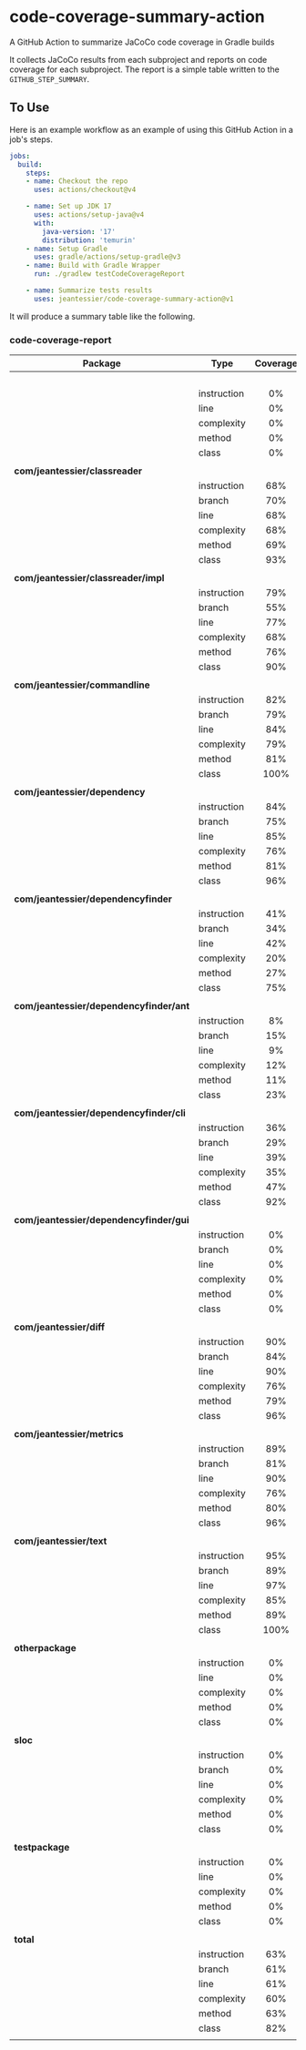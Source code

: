# code-coverage-summary-action

A GitHub Action to summarize JaCoCo code coverage in Gradle builds

It collects JaCoCo results from each subproject and reports on code coverage for
each subproject.  The report is a simple table written to the
`GITHUB_STEP_SUMMARY`.

## To Use

Here is an example workflow as an example of using this GitHub Action in a job's
steps.

```yaml
jobs:
  build:
    steps:
    - name: Checkout the repo
      uses: actions/checkout@v4

    - name: Set up JDK 17
      uses: actions/setup-java@v4
      with:
        java-version: '17'
        distribution: 'temurin'
    - name: Setup Gradle
      uses: gradle/actions/setup-gradle@v3
    - name: Build with Gradle Wrapper
      run: ./gradlew testCodeCoverageReport

    - name: Summarize tests results
      uses: jeantessier/code-coverage-summary-action@v1
```

It will produce a summary table like the following.

### code-coverage-report

| Package                                  | Type        | Coverage | Covered | Total | Missed  |
|------------------------------------------|-------------|:--------:|:-------:|:-----:|:-------:|
| **&nbsp;**                               |             |          |         |       |         |
|                                          | instruction |    0%    |    0    |  73   |  _73_   |
|                                          | line        |    0%    |    0    |  25   |  _25_   |
|                                          | complexity  |    0%    |    0    |  21   |  _21_   |
|                                          | method      |    0%    |    0    |  21   |  _21_   |
|                                          | class       |    0%    |    0    |  10   |  _10_   |
|                                          |             |          |         |       |         |
| **com/jeantessier/classreader**          |             |          |         |       |         |
|                                          | instruction |   68%    |  9768   | 14252 | _4484_  |
|                                          | branch      |   70%    |   495   |  707  |  _212_  |
|                                          | line        |   68%    |  2186   | 3206  | _1020_  |
|                                          | complexity  |   68%    |   863   | 1263  |  _400_  |
|                                          | method      |   69%    |   622   |  899  |  _277_  |
|                                          | class       |   93%    |   61    |  65   |   _4_   |
|                                          |             |          |         |       |         |
| **com/jeantessier/classreader/impl**     |             |          |         |       |         |
|                                          | instruction |   79%    |  11407  | 14301 | _2894_  |
|                                          | branch      |   55%    |   381   |  684  |  _303_  |
|                                          | line        |   77%    |  2485   | 3187  |  _702_  |
|                                          | complexity  |   68%    |  1045   | 1521  |  _476_  |
|                                          | method      |   76%    |   880   | 1151  |  _271_  |
|                                          | class       |   90%    |   205   |  226  |  _21_   |
|                                          |             |          |         |       |         |
| **com/jeantessier/commandline**          |             |          |         |       |         |
|                                          | instruction |   82%    |  1304   | 1572  |  _268_  |
|                                          | branch      |   79%    |   54    |  68   |  _14_   |
|                                          | line        |   84%    |   331   |  393  |  _62_   |
|                                          | complexity  |   79%    |   160   |  202  |  _42_   |
|                                          | method      |   81%    |   137   |  168  |  _31_   |
|                                          | class       |   100%   |   18    |  18   |   _0_   |
|                                          |             |          |         |       |         |
| **com/jeantessier/dependency**           |             |          |         |       |         |
|                                          | instruction |   84%    |  7486   | 8869  | _1383_  |
|                                          | branch      |   75%    |   487   |  645  |  _158_  |
|                                          | line        |   85%    |  1768   | 2079  |  _311_  |
|                                          | complexity  |   76%    |   798   | 1043  |  _245_  |
|                                          | method      |   81%    |   582   |  717  |  _135_  |
|                                          | class       |   96%    |   60    |  62   |   _2_   |
|                                          |             |          |         |       |         |
| **com/jeantessier/dependencyfinder**     |             |          |         |       |         |
|                                          | instruction |   41%    |   187   |  447  |  _260_  |
|                                          | branch      |   34%    |   11    |  32   |  _21_   |
|                                          | line        |   42%    |   56    |  131  |  _75_   |
|                                          | complexity  |   20%    |   14    |  67   |  _53_   |
|                                          | method      |   27%    |   14    |  51   |  _37_   |
|                                          | class       |   75%    |    3    |   4   |   _1_   |
|                                          |             |          |         |       |         |
| **com/jeantessier/dependencyfinder/ant** |             |          |         |       |         |
|                                          | instruction |    8%    |   559   | 6238  | _5679_  |
|                                          | branch      |   15%    |   68    |  451  |  _383_  |
|                                          | line        |    9%    |   171   | 1725  | _1554_  |
|                                          | complexity  |   12%    |   93    |  763  |  _670_  |
|                                          | method      |   11%    |   61    |  537  |  _476_  |
|                                          | class       |   23%    |    3    |  13   |  _10_   |
|                                          |             |          |         |       |         |
| **com/jeantessier/dependencyfinder/cli** |             |          |         |       |         |
|                                          | instruction |   36%    |  2344   | 6425  | _4081_  |
|                                          | branch      |   29%    |   112   |  377  |  _265_  |
|                                          | line        |   39%    |   521   | 1320  |  _799_  |
|                                          | complexity  |   35%    |   161   |  450  |  _289_  |
|                                          | method      |   47%    |   123   |  261  |  _138_  |
|                                          | class       |   92%    |   24    |  26   |   _2_   |
|                                          |             |          |         |       |         |
| **com/jeantessier/dependencyfinder/gui** |             |          |         |       |         |
|                                          | instruction |    0%    |    0    | 7143  | _7143_  |
|                                          | branch      |    0%    |    0    |  147  |  _147_  |
|                                          | line        |    0%    |    0    | 1723  | _1723_  |
|                                          | complexity  |    0%    |    0    |  288  |  _288_  |
|                                          | method      |    0%    |    0    |  212  |  _212_  |
|                                          | class       |    0%    |    0    |  30   |  _30_   |
|                                          |             |          |         |       |         |
| **com/jeantessier/diff**                 |             |          |         |       |         |
|                                          | instruction |   90%    |  5452   | 6013  |  _561_  |
|                                          | branch      |   84%    |   607   |  722  |  _115_  |
|                                          | line        |   90%    |  1104   | 1216  |  _112_  |
|                                          | complexity  |   76%    |   497   |  653  |  _156_  |
|                                          | method      |   79%    |   232   |  292  |  _60_   |
|                                          | class       |   96%    |   25    |  26   |   _1_   |
|                                          |             |          |         |       |         |
| **com/jeantessier/metrics**              |             |          |         |       |         |
|                                          | instruction |   89%    |  9621   | 10739 | _1118_  |
|                                          | branch      |   81%    |   608   |  743  |  _135_  |
|                                          | line        |   90%    |  2062   | 2282  |  _220_  |
|                                          | complexity  |   76%    |   757   |  991  |  _234_  |
|                                          | method      |   80%    |   459   |  567  |  _108_  |
|                                          | class       |   96%    |   32    |  33   |   _1_   |
|                                          |             |          |         |       |         |
| **com/jeantessier/text**                 |             |          |         |       |         |
|                                          | instruction |   95%    |   550   |  573  |  _23_   |
|                                          | branch      |   89%    |   41    |  46   |   _5_   |
|                                          | line        |   97%    |   135   |  139  |   _4_   |
|                                          | complexity  |   85%    |   60    |  70   |  _10_   |
|                                          | method      |   89%    |   42    |  47   |   _5_   |
|                                          | class       |   100%   |    5    |   5   |   _0_   |
|                                          |             |          |         |       |         |
| **otherpackage**                         |             |          |         |       |         |
|                                          | instruction |    0%    |    0    |  19   |  _19_   |
|                                          | line        |    0%    |    0    |   8   |   _8_   |
|                                          | complexity  |    0%    |    0    |   5   |   _5_   |
|                                          | method      |    0%    |    0    |   5   |   _5_   |
|                                          | class       |    0%    |    0    |   3   |   _3_   |
|                                          |             |          |         |       |         |
| **sloc**                                 |             |          |         |       |         |
|                                          | instruction |    0%    |    0    |  39   |  _39_   |
|                                          | branch      |    0%    |    0    |   6   |   _6_   |
|                                          | line        |    0%    |    0    |  18   |  _18_   |
|                                          | complexity  |    0%    |    0    |  10   |  _10_   |
|                                          | method      |    0%    |    0    |   5   |   _5_   |
|                                          | class       |    0%    |    0    |   3   |   _3_   |
|                                          |             |          |         |       |         |
| **testpackage**                          |             |          |         |       |         |
|                                          | instruction |    0%    |    0    |  50   |  _50_   |
|                                          | line        |    0%    |    0    |  22   |  _22_   |
|                                          | complexity  |    0%    |    0    |  11   |  _11_   |
|                                          | method      |    0%    |    0    |  11   |  _11_   |
|                                          | class       |    0%    |    0    |   5   |   _5_   |
|                                          |             |          |         |       |         |
| **total**                                |             |          |         |       |         |
|                                          | instruction |   63%    |  48678  | 76753 | _28075_ |
|                                          | branch      |   61%    |  2864   | 4628  | _1764_  |
|                                          | line        |   61%    |  10819  | 17474 | _6655_  |
|                                          | complexity  |   60%    |  4448   | 7358  | _2910_  |
|                                          | method      |   63%    |  3152   | 4944  | _1792_  |
|                                          | class       |   82%    |   436   |  529  |  _93_   |
|                                          |             |          |         |       |         |
